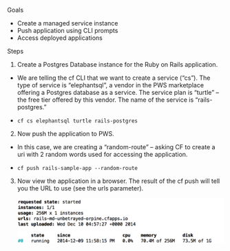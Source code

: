 Goals
* Create a managed service instance 
* Push application using CLI prompts
* Access deployed applications
 
Steps

1. Create a Postgres Database instance for the Ruby on Rails application.  

  * We are telling the cf CLI that we want to create a service (“cs”).  The type of service is “elephantsql”, a vendor in the PWS marketplace offering a Postgres database as a service.  The service plan is “turtle” – the free tier offered by this vendor.  The name of the service is “rails-postgres.”

  * `cf cs elephantsql turtle rails-postgres`
 
2.  Now push the application to PWS.  

  * In this case, we are creating a “random-route” – asking CF to create a uri with 2 random words used for accessing the application.

  * `cf push rails-sample-app --random-route`

3.  Now view the application in a browser.  The result of the cf push will tell you the URL to use (see the urls parameter).
 
    ![Output from cf push cmd](images/cf-push.png)


